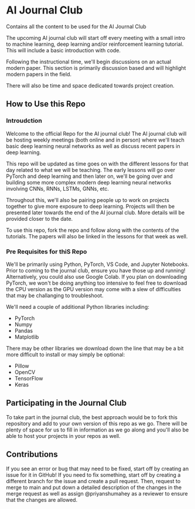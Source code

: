 # AI Journal Club
Contains all the content to be used for the AI Journal Club

The upcoming AI journal club will start off every meeting with a small intro to machine learning, deep learning and/or reinforcement learning tutorial. This will include a basic introduction with code. 

Following the instructional time, we'll begin discussions on an actual modern paper. This section is primarily discussion based and will highlight modern papers in the field. 


There will also be time and space dedicated towards project creation.

## How to Use this Repo
### Introudction
Welcome to the official Repo for the AI journal club! The AI journal club will be hosting weekly meetings (both online and in person) where we'll teach basic deep learning neural networks as well as discuss recent papers in deep learning.

This repo will be updated as time goes on with the different lessons for that day related to what we will be teaching. The early lessons will go over PyTorch and deep learning and then later on, we'll be going over and building some more complex modern deep learning neural networks involving CNNs, RNNs, LSTMs, GNNs, etc.

Throughout this, we'll also be pairing people up to work on projects together to give more exposure to deep learning. Projects will then be presented later towards the end of the AI journal club. More details will be provided closer to the date.

To use this repo, fork the repo and follow along with the contents of the tutorials. The papers will also be linked in the lessons for that week as well.


### Pre Requisites for thiS Repo
We'll be primarily using Python, PyTorch, VS Code, and Jupyter Notebooks. Prior to coming to the journal club, ensure you have those up and running! Alternatively, you could also use Google Colab. If you plan on downloading PyTorch, we won't be doing anything too intensive to feel free to download the CPU version as the GPU version may come with a slew of difficulties that may be challanging to troubleshoot.

We'll need a couple of additional Python libraries including:
- PyTorch
- Numpy
- Pandas
- Matplotlib

There may be other libraries we download down the line that may be a bit more difficult to install or may simply be optional:
- Pillow
- OpenCV
- TensorFlow
- Keras


## Participating in the Journal Club
To take part in the journal club, the best approach would be to fork this repository and add to your own version of this repo as we go. There will be plenty of space for us to fill in information as we go along and you'll also be able to host your projects in your repos as well. 


## Contributions
If you see an error or bug that may need to be fixed, start off by creating an issue for it in GitHub! If you need to fix something, start off by creating a different branch for the issue and create a pull request. Then, request to merge to main and put down a detailed description of the changes in the merge request as well as assign @priyanshumahey as a reviewer to ensure that the changes are allowed.